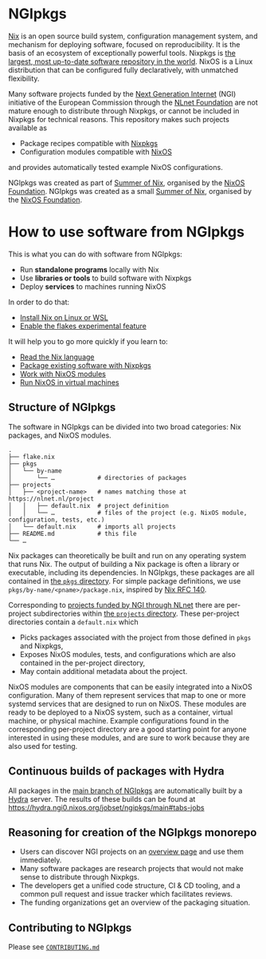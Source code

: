 # NGIpkgs

[Nix] is an open source build system, configuration management system, and mechanism for deploying software, focused on reproducibility.
It is the basis of an ecosystem of exceptionally powerful tools.
Nixpkgs is [the largest, most up-to-date software repository in the world][repology].
NixOS is a Linux distribution that can be configured fully declaratively, with unmatched flexibility.

Many software projects funded by the [Next Generation Internet] (NGI) initiative of the European Commission through the [NLnet Foundation] are not mature enough to distribute through Nixpkgs, or cannot be included in Nixpkgs for technical reasons.
This repository makes such projects available as

- Package recipes compatible with [Nixpkgs]
- Configuration modules compatible with [NixOS]

and provides automatically tested example NixOS configurations.

NGIpkgs was created as part of [Summer of Nix], organised by the [NixOS Foundation].
NGIpkgs was created as a small  [Summer of Nix], organised by the [NixOS Foundation].

[Nix]: https://github.com/NixOS/nix
[repology]: https://repology.org/repositories/graphs
[Nixpkgs]: https://github.com/nixos/nixpkgs
[NixOS]: https://nixos.org/manual/nixos
[Next Generation Internet]: https://www.ngi.eu
[NLnet Foundation]: https://nlnet.nl
[Summer of Nix]: https://github.com/ngi-nix/summer-of-nix
[NixOS Foundation]: https://nixos.org/community/#foundation

# How to use software from NGIpkgs

This is what you can do with software from NGIpkgs:
- Run **standalone programs** locally with Nix
- Use **libraries or tools** to build software with Nixpkgs
- Deploy **services** to machines running NixOS

In order to do that:
- [Install Nix on Linux or WSL](https://nix.dev/install-nix)
- [Enable the flakes experimental feature](https://wiki.nixos.org/wiki/Flakes)

It will help you to go more quickly if you learn to:
- [Read the Nix language](https://nix.dev/tutorials/nix-language)
- [Package existing software with Nixpkgs](https://nix.dev/tutorials/packaging-existing-software)
- [Work with NixOS modules](https://nix.dev/tutorials/module-system/)
- [Run NixOS in virtual machines](https://nix.dev/tutorials/nixos/nixos-configuration-on-vm)

## Structure of NGIpkgs

The software in NGIpkgs can be divided into two broad categories: Nix packages, and NixOS modules.

```
.
├── flake.nix
├── pkgs
│   └── by-name
│       └── …            # directories of packages
├── projects
│   ├── <project-name>   # names matching those at https://nlnet.nl/project
│   │   ├── default.nix  # project definition
│   │   └── …            # files of the project (e.g. NixOS module, configuration, tests, etc.)
│   └── default.nix      # imports all projects 
├── README.md            # this file
└── …
```

Nix packages can theoretically be built and run on any operating system that runs Nix.
The output of building a Nix package is often a library or executable, including its dependencies.
In NGIpkgs, these packages are all contained in [the `pkgs` directory](./pkgs).
For simple package definitions, we use `pkgs/by-name/<pname>/package.nix`, inspired by [Nix RFC 140].

[Nix RFC 140]: https://github.com/NixOS/rfcs/blob/c8569f6719356009204133cd00d92010889ed56d/rfcs/0140-simple-package-paths.md

Corresponding to [projects funded by NGI through NLnet](https://nlnet.nl/project/) there are per-project subdirectories within [the `projects` directory](./projects).
These per-project directories contain a `default.nix` which
- Picks packages associated with the project from those defined in `pkgs` and Nixpkgs,
- Exposes NixOS modules, tests, and configurations which are also contained in the per-project directory,
- May contain additional metadata about the project.

NixOS modules are components that can be easily integrated into a NixOS configuration.
Many of them represent services that map to one or more systemd services that are designed to run on NixOS.
These modules are ready to be deployed to a NixOS system, such as a container, virtual machine, or physical machine.
Example configurations found in the corresponding per-project directory are a good starting point for anyone interested in using these modules, and are sure to work because they are also used for testing.

## Continuous builds of packages with Hydra

All packages in the [main branch of NGIpkgs](https://github.com/ngi-nix/ngipkgs/tree/main) are automatically built by a [Hydra](https://github.com/NixOS/hydra) server.
The results of these builds can be found at <https://hydra.ngi0.nixos.org/jobset/ngipkgs/main#tabs-jobs>

## Reasoning for creation of the NGIpkgs monorepo

- Users can discover NGI projects on an [overview page](https://ngi-nix.github.io/ngipkgs/) and use them immediately.
- Many software packages are research projects that would not make sense to distribute through Nixpkgs.
- The developers get a unified code structure, CI & CD tooling, and a common pull request and issue tracker which facilitates reviews.
- The funding organizations get an overview of the packaging situation.

## Contributing to NGIpkgs

Please see [`CONTRIBUTING.md`](CONTRIBUTING.md)
